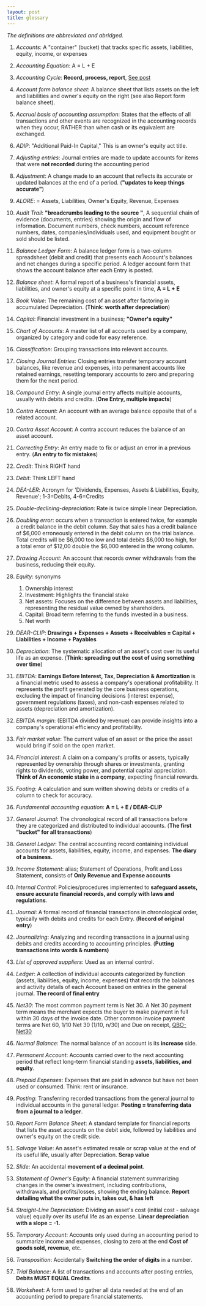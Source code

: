 ```yaml
---
layout: post
title: glossary
---
```


*The definitions are abbreviated and abridged.*  

1. *Accounts*: A "container" (bucket) that tracks specific assets, liabilities, equity, income, or expenses  

2. *Accounting Equation*: A = L + E   

2. *Accounting Cycle*: **Record, process, report**, [See post](https://mcc-us.github.io/2023-12-25-accounting-cycle.html)

3. *Account form balance sheet*: A balance sheet that lists assets on the left and liabilities and owner's equity on the right (see also Report form balance sheet).   

4. *Accrual basis of accounting assumption*: States that the effects of all transactions and other events are recognized in the accounting records when they occur, RATHER than when cash or its equivalent are exchanged.   

5. *ADIP*: "Additional Paid-In Capital," This is an owner's equity act title.    
   
6. *Adjusting entries*: Journal entries are made to update accounts for items that were **not recorded** during the accounting period 

7. *Adjustment*: A change made to an account that reflects its accurate or updated balances at the end of a period. (**"updates to keep things accurate"**)   

8. *ALORE*: = Assets, Liabilities, Owner's Equity, Revenue, Expenses   

9. *Audit Trail*: **"breadcrumbs leading to the source "**, A sequential chain of evidence (documents, entries) showing the origin and flow of information. Document numbers, check numbers, account reference numbers, dates, companies/individuals used, and equipment bought or sold should be listed.    

10. *Balance Ledger Form*: A balance ledger form is a two-column spreadsheet (debit and credit) that presents each Account's balances and net changes during a specific period. A ledger account form that shows the account balance after each Entry is posted.   

11. *Balance sheet*: A formal report of a business's financial assets, liabilities, and owner's equity at a specific point in time, **A = L + E**   

12. *Book Value*: The remaining cost of an asset after factoring in accumulated Depreciation. (**Think: worth after depreciation**)   

13. *Capital*: Financial investment in a business; **"Owner's equity"**   

14. *Chart of Accounts*: A master list of all accounts used by a company, organized by category and code for easy reference.   

15. *Classification*: Grouping transactions into relevant accounts.   

16. *Closing Journal Entries*: Closing entries transfer temporary account balances, like revenue and expenses, into permanent accounts like retained earnings, resetting temporary accounts to zero and preparing them for the next period.   

17. *Compound Entry*: A single journal entry affects multiple accounts, usually with debits and credits. (**One Entry, multiple impacts**)   

18. *Contra Account*: An account with an average balance opposite that of a related account.   

19. *Contra Asset Account*: A contra account reduces the balance of an asset account. 

20. *Correcting Entry*: An entry made to fix or adjust an error in a previous entry. (**An entry to fix mistakes**) 

21. *Credit*: Think RIGHT hand

22. *Debit*: Think LEFT hand 

23. *DEA-LER*: Acronym for 'Dividends, Expenses, Assets & Liabilities, Equity, Revenue'; 1-3=Debits, 4-6=Credits   

24. *Double-declining-depreciation*: Rate is twice simple linear Depreciation.   

25. *Doubling error*: occurs when a transaction is entered twice, for example a credit balance in the debit column. Say that sales has a credit balance of \$6,000 erroneously entered in the debit column on the trial balance. Total credits will be \$6,000 too low and total debits \$6,000 too high, for a total error of \$12,00 double the \$6,000 entered in the wrong column.

26. *Drawing Account*: An account that records owner withdrawals from the business, reducing their equity.   

27. *Equity*: synonyms   
    1. Ownership interest   
    2. Investment: Highlights the financial stake   
    3. Net assets: Focuses on the difference between assets and liabilities, representing the residual value owned by shareholders.   
    4. Capital: Broad term referring to the funds invested in a business.   
    5. Net worth   

28. *DEAR-CLIP*: **Drawings + Expenses + Assets + Receivables = Capital + Liabilities + Income + Payables**   

29. *Depreciation*: The systematic allocation of an asset's cost over its useful life as an expense. (**Think: spreading out the cost of using something over time**)   

30. *EBITDA*: **Earnings Before Interest, Tax, Depreciation & Amortization** is a financial metric used to assess a company's operational profitability. It represents the profit generated by the core business operations, excluding the impact of financing decisions (interest expense), government regulations (taxes), and non-cash expenses related to assets (depreciation and amortization).

31. *EBITDA margin*: (EBITDA divided by revenue) can provide insights into a company's operational efficiency and profitability.

32. *Fair market value*: The current value of an asset or the price the asset would bring if sold on the open market.   
   
33. *Financial interest*: A claim on a company's profits or assets, typically represented by ownership through shares or investments, granting rights to dividends, voting power, and potential capital appreciation. **Think of An economic stake in a company**, expecting financial rewards.   

34. *Footing*: A calculation and sum written showing debits or credits of a column to check for accuracy.   

35. *Fundamental accounting equation*: **A = L + E / DEAR-CLIP**   

36. *General Journal*: The chronological record of all transactions before they are categorized and distributed to individual accounts. (**The first "bucket" for all transactions**)   

37. *General Ledger*: The central accounting record containing individual accounts for assets, liabilities, equity, income, and expenses. **The diary of a business.**   
    
38. *Income Statement*: alias; Statement of Operations, Profit and Loss Statement, consists of **Only Revenue and Expense accounts**     

39. *Internal Control*: Policies/procedures implemented to **safeguard assets, ensure accurate financial records, and comply with laws and regulations**.   
   
40. *Journal*: A formal record of financial transactions in chronological order, typically with debits and credits for each Entry. (**Record of original entry**)   

41. *Journalizing*: Analyzing and recording transactions in a journal using debits and credits according to accounting principles. (**Putting transactions into words & numbers)**   
    
42. *List of approved suppliers*: Used as an internal control.   

43. *Ledger*: A collection of individual accounts categorized by function (assets, liabilities, equity, income, expenses) that records the balances and activity details of each Account based on entries in the general journal. **The record of final entry**   
    
44. *Net30*: The most common payment term is Net 30. A Net 30 payment term means the merchant expects the buyer to make payment in full within 30 days of the invoice date. Other common invoice payment terms are Net 60, 1/10 Net 30 (1/10, n/30) and Due on receipt, [QBO-Net30](https://quickbooks.intuit.com/r/e-commerce/what-do-net30-and-other-invoice-payment-terms-mean/)
    
45. *Normal Balance*: The normal balance of an account is its **increase** side.   

46. *Permanent Account*: Accounts carried over to the next accounting period that reflect long-term financial standing **assets, liabilities, and equity**.   

47. *Prepaid Expenses*: Expenses that are paid in advance but have not been used or consumed. Think: rent or insurance.   

48. *Posting*: Transferring recorded transactions from the general journal to individual accounts in the general ledger. **Posting = transferring data from a journal to a ledger**.    

49. *Report Form Balance Sheet*: A standard template for financial reports that lists the asset accounts on the debit side, followed by liabilities and owner's equity on the credit side.   

50. *Salvage Value*: An asset's estimated resale or scrap value at the end of its useful life, usually after Depreciation. **Scrap value**   

51. *Slide*: An accidental **movement of a decimal point**.   

52. *Statement of Owner's Equity:* A financial statement summarizing changes in the owner's investment, including contributions, withdrawals, and profits/losses, showing the ending balance. **Report detailing what the owner puts in, takes out, & has left**   

53. *Straight-Line Depreciation*: Dividing an asset's cost (initial cost - salvage value) equally over its useful life as an expense. **Linear depreciation with a slope = -1.**   

54. *Temporary Account*: Accounts only used during an accounting period to summarize income and expenses, closing to zero at the end **Cost of goods sold, revenue**, etc.    

55. *Transposition*: Accidentally **Switching the order of digits** in a number.   

56. *Trial Balance*: A list of transactions and accounts after posting entries, **Debits MUST EQUAL Credits**.    

57. *Worksheet*: A form used to gather all data needed at the end of an accounting period to prepare financial statements.   